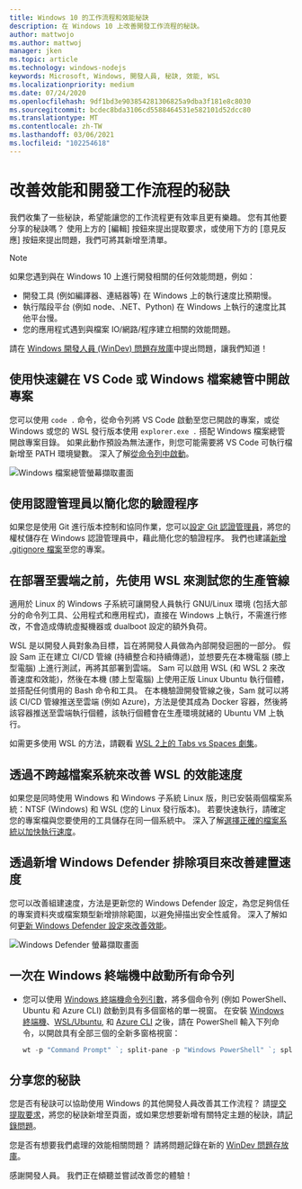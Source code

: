 ```yaml
---
title: Windows 10 的工作流程和效能秘訣
description: 在 Windows 10 上改善開發工作流程的秘訣。
author: mattwojo
ms.author: mattwoj
manager: jken
ms.topic: article
ms.technology: windows-nodejs
keywords: Microsoft, Windows, 開發人員, 秘訣, 效能, WSL
ms.localizationpriority: medium
ms.date: 07/24/2020
ms.openlocfilehash: 9df1bd3e903854281306825a9dba3f181e8c8030
ms.sourcegitcommit: bcdec8bda3106cd5588464531e582101d52dcc80
ms.translationtype: MT
ms.contentlocale: zh-TW
ms.lasthandoff: 03/06/2021
ms.locfileid: "102254618"
---
```

# <a name="tips-for-improving-performance-and-development-workflows"></a>改善效能和開發工作流程的秘訣

我們收集了一些秘訣，希望能讓您的工作流程更有效率且更有樂趣。 您有其他要分享的秘訣嗎？ 使用上方的 [編輯] 按鈕來提出提取要求，或使用下方的 [意見反應] 按鈕來提出問題，我們可將其新增至清單。

> [!NOTE]
> 如果您遇到與在 Windows 10 上進行開發相關的任何效能問題，例如：
> - 開發工具 (例如編譯器、連結器等) 在 Windows 上的執行速度比預期慢。
> - 執行階段平台 (例如 node、.NET、Python) 在 Windows 上執行的速度比其他平台慢。
> - 您的應用程式遇到與檔案 IO/網路/程序建立相關的效能問題。 
> 
> 請在 [Windows 開發人員 (WinDev) 問題存放庫](https://github.com/microsoft/WinDev)中提出問題，讓我們知道！

## <a name="use-shortcuts-to-open-a-project-in-vs-code-or-windows-file-explorer"></a>使用快速鍵在 VS Code 或 Windows 檔案總管中開啟專案

您可以使用 `code .` 命令，從命令列將 VS Code 啟動至您已開啟的專案，或從 Windows 或您的 WSL 發行版本使用 `explorer.exe .` 搭配 Windows 檔案總管開啟專案目錄。 如果此動作預設為無法運作，則您可能需要將 VS Code 可執行檔新增至 PATH 環境變數。 深入了解[從命令列中啟動](https://code.visualstudio.com/docs/editor/command-line#_launching-from-command-line)。

![Windows 檔案總管螢幕擷取畫面](../images/wsl-file-explorer.png)

## <a name="use-the-credential-manager-to-your-streamline-authentication-process"></a>使用認證管理員以簡化您的驗證程序

如果您是使用 Git 進行版本控制和協同作業，您可以[設定 Git 認證管理員](/windows/wsl/tutorials/wsl-git#git-credential-manager-setup)，將您的權杖儲存在 Windows 認證管理員中，藉此簡化您的驗證程序。 我們也建議[新增 .gitignore 檔案](/windows/wsl/tutorials/wsl-git#adding-a-git-ignore-file)至您的專案。

## <a name="use-wsl-for-testing-your-production-pipeline-before-deploying-to-the-cloud"></a>在部署至雲端之前，先使用 WSL 來測試您的生產管線

適用於 Linux 的 Windows 子系統可讓開發人員執行 GNU/Linux 環境 (包括大部分的命令列工具、公用程式和應用程式)，直接在 Windows 上執行，不需進行修改，不會造成傳統虛擬機器或 dualboot 設定的額外負荷。

WSL 是以開發人員對象為目標，旨在將開發人員做為內部開發迴圈的一部分。 假設 Sam 正在建立 CI/CD 管線 (持續整合和持續傳遞)，並想要先在本機電腦 (膝上型電腦) 上進行測試，再將其部署到雲端。 Sam 可以啟用 WSL (和 WSL 2 來改善速度和效能)，然後在本機 (膝上型電腦) 上使用正版 Linux Ubuntu 執行個體，並搭配任何慣用的 Bash 命令和工具。 在本機驗證開發管線之後，Sam 就可以將該 CI/CD 管線推送至雲端 (例如 Azure)，方法是使其成為 Docker 容器，然後將該容器推送至雲端執行個體，該執行個體會在生產環境就緒的 Ubuntu VM 上執行。

如需更多使用 WSL 的方法，請觀看 [WSL 2上的 Tabs vs Spaces 劇集](https://channel9.msdn.com/Shows/Tabs-vs-Spaces/WSL2-Code-faster-on-the-Windows-Subsystem-for-Linux)。

## <a name="improve-performance-speed-for-wsl-by-not-crossing-over-file-systems"></a>透過不跨越檔案系統來改善 WSL 的效能速度

如果您是同時使用 Windows 和 Windows 子系統 Linux 版，則已安裝兩個檔案系統：NTSF (Windows) 和 WSL (您的 Linux 發行版本)。 若要快速執行，請確定您的專案檔與您要使用的工具儲存在同一個系統中。 深入了解[選擇正確的檔案系統以加快執行速度](/windows/wsl/compare-versions#use-the-linux-file-system-for-faster-performance)。

## <a name="improve-build-speeds-by-adding-windows-defender-exclusions"></a>透過新增 Windows Defender 排除項目來改善建置速度

您可以改善組建速度，方法是更新您的 Windows Defender 設定，為您足夠信任的專案資料夾或檔案類型新增排除範圍，以避免掃描出安全性威脅。 深入了解如何[更新 Windows Defender 設定來改善效能](../android/defender-settings.md)。

![Windows Defender 螢幕擷取畫面](../images/windows-defender-exclusions.png)

## <a name="launch-all-your-command-lines-in-windows-terminal-at-once"></a>一次在 Windows 終端機中啟動所有命令列

* 您可以使用 [Windows 終端機命令列引數](/windows/terminal/command-line-arguments?tabs=powershell#multiple-panes)，將多個命令列 (例如 PowerShell、Ubuntu 和 Azure CLI) 啟動到具有多個窗格的單一視窗。 在安裝 [Windows 終端機](/windows/terminal/get-started)、[WSL/Ubuntu](/windows/wsl/install-win10), 和 [Azure CLI](/cli/azure/install-azure-cli?view=azure-cli-latest) 之後，請在 PowerShell 輸入下列命令，以開啟具有全部三個的全新多窗格視窗：

    ```powershell
    wt -p "Command Prompt" `; split-pane -p "Windows PowerShell" `; split-pane -H wsl.exe
    ```

## <a name="share-your-tips"></a>分享您的秘訣

您是否有秘訣可以協助使用 Windows 的其他開發人員改善其工作流程？ 請[提交提取要求](https://github.com/MicrosoftDocs/windows-uwp/edit/docs/hub/dev-environment/overview.md)，將您的秘訣新增至頁面，或如果您想要新增有關特定主題的秘訣，請[記錄問題](https://github.com/MicrosoftDocs/windows-uwp/issues/new?title=&body=%0A%0A%5BEnter%20feedback%20here%5D%0A%0A%0A---%0A%23%23%23%23%20Document%20Details%0A%0A%E2%9A%A0%20*Do%20not%20edit%20this%20section.%20It%20is%20required%20for%20docs.microsoft.com%20%E2%9E%9F%20GitHub%20issue%20linking.*%0A%0A*%20ID%3A%207779352b-7b4e-dad8-7c1b-b9aba2c5e561%0A*%20Version%20Independent%20ID%3A%20a5b81b80-87a1-b6e2-8936-baf6c1a0b9c5%0A*%20Content%3A%20%5BSet%20up%20your%20Windows%2010%20development%20environment%5D(https%3A%2F%2Fdocs.microsoft.com%2Fen-us%2Fwindows%2Fdev-environment%2Foverview)%0A*%20Content%20Source%3A%20%5Bhub%2Fdev-environment%2Foverview.md%5D(https%3A%2F%2Fgithub.com%2FMicrosoftDocs%2Fwindows-uwp%2Fblob%2Fdocs%2Fhub%2Fdev-environment%2Foverview.md)%0A*%20Product%3A%20**dev-environment**%0A*%20Technology%3A%20**windows-nodejs**)。

您是否有想要我們處理的效能相關問題？ 請將問題記錄在新的 [WinDev 問題存放庫](https://github.com/microsoft/windev)。

感謝開發人員。 我們正在傾聽並嘗試改善您的體驗！
